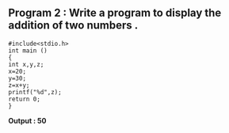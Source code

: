 ## Program 2 : Write a program to display the addition of two numbers .
```
#include<stdio.h>
int main ()
{
int x,y,z;
x=20;
y=30;
z=x+y;
printf("%d",z);
return 0;
}
```
**Output : 50**
